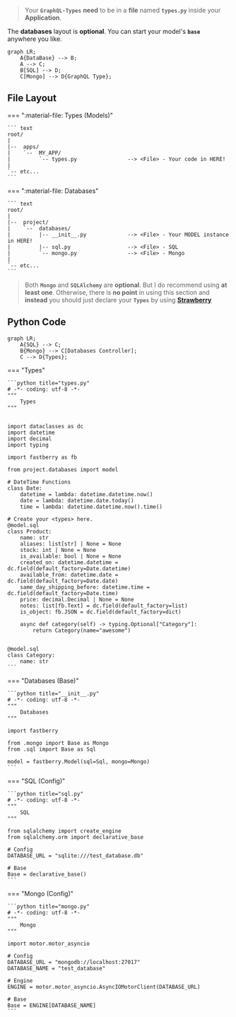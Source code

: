 > Your **`GraphQL-Types`** **need** to be in a **file** named **`types.py`** inside your **Application**.

The **databases** layout is **optional**. You can start your model's **`base`** anywhere you like.

```mermaid
graph LR;
    A{DataBase} --> B;
    A --> C;
    B[SQL] --> D;
    C[Mongo] --> D{GraphQL Type};
```

## File **Layout**

=== ":material-file: Types (Models)"

    ``` text
    root/
    |
    |--  apps/
    |    `--  MY_APP/
    |         `-- types.py                --> <File> - Your code in HERE!
    |
    `-- etc...
    ```

=== ":material-file: Databases"

    ``` text
    root/
    |
    |--  project/
    |    `--  databases/
    |         |-- __init__.py             --> <File> - Your MODEL instance in HERE!
    |         |-- sql.py                  --> <File> - SQL
    |         `-- mongo.py                --> <File> - Mongo
    |
    `-- etc...
    ```

> Both **`Mongo`** and **`SQLAlchemy`** are **optional**. But I do recommend using **at least one**. Otherwise, there is **no point** in using this section and **instead** you should just declare your **`Types`** by using <a href="https://strawberry.rocks/docs/types/object-types/" target="_blank" rel="noopener noreferrer">**Strawberry**</a>

## Python **Code**

```mermaid
graph LR;
    A{SQL} --> C;
    B{Mongo} --> C[Databases Controller];
    C --> D{Types};
```

=== "Types"

    ```python title="types.py"
    # -*- coding: utf-8 -*-
    """
        Types
    """


    import dataclasses as dc
    import datetime
    import decimal
    import typing

    import fastberry as fb

    from project.databases import model

    # DateTime Functions
    class Date:
        datetime = lambda: datetime.datetime.now()
        date = lambda: datetime.date.today()
        time = lambda: datetime.datetime.now().time()

    # Create your <types> here.
    @model.sql
    class Product:
        name: str
        aliases: list[str] | None = None
        stock: int | None = None
        is_available: bool | None = None
        created_on: datetime.datetime = dc.field(default_factory=Date.datetime)
        available_from: datetime.date = dc.field(default_factory=Date.date)
        same_day_shipping_before: datetime.time = dc.field(default_factory=Date.time)
        price: decimal.Decimal | None = None
        notes: list[fb.Text] = dc.field(default_factory=list)
        is_object: fb.JSON = dc.field(default_factory=dict)

        async def category(self) -> typing.Optional["Category"]:
            return Category(name="awesome")


    @model.sql
    class Category:
        name: str
    ```

=== "Databases (Base)"

    ```python title="__init__.py"
    # -*- coding: utf-8 -*-
    """
        Databases
    """

    import fastberry

    from .mongo import Base as Mongo
    from .sql import Base as Sql

    model = fastberry.Model(sql=Sql, mongo=Mongo)
    ```

=== "SQL (Config)"

    ```python title="sql.py"
    # -*- coding: utf-8 -*-
    """
        SQL
    """

    from sqlalchemy import create_engine
    from sqlalchemy.orm import declarative_base

    # Config
    DATABASE_URL = "sqlite:///test_database.db"

    # Base
    Base = declarative_base()
    ```

=== "Mongo (Config)"

    ```python title="mongo.py"
    # -*- coding: utf-8 -*-
    """
        Mongo
    """

    import motor.motor_asyncio

    # Config
    DATABASE_URL = "mongodb://localhost:27017"
    DATABASE_NAME = "test_database"

    # Engine
    ENGINE = motor.motor_asyncio.AsyncIOMotorClient(DATABASE_URL)

    # Base
    Base = ENGINE[DATABASE_NAME]
    ```
